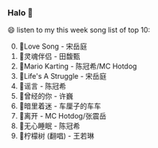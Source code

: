 

### Halo 👋

😄 listen to my this week song list of top 10:

0. 🌈Love Song - 宋岳庭
1. 🌈灵魂伴侣 - 田馥甄
2. 🌈Mario Karting - 陈冠希/MC Hotdog
3. 🌈Life's A Struggle - 宋岳庭
4. 🌈谣言 - 陈冠希
5. 🌈曾经的你 - 许巍
6. 🌈暗里着迷 - 车厘子的车车
7. 🌈离开 - MC Hotdog/张震岳
8. 🌈无心睡眠 - 陈冠希
9. 🌈柠檬树 (翻唱) - 王若琳

